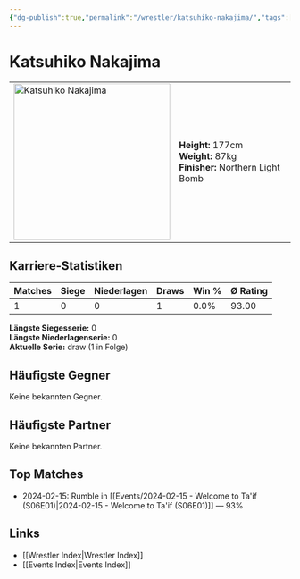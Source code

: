 ```yaml
---
{"dg-publish":true,"permalink":"/wrestler/katsuhiko-nakajima/","tags":["wrestler"],"noteIcon":"","created":"2025-08-11T09:33:19.590+02:00"}
---
```



# Katsuhiko Nakajima

<table>
<tr>
<td><img src="Katsuhiko Nakajima.png" width="280" alt="Katsuhiko Nakajima"></td>
<td>
<b>Height:</b> 177cm<br>
<b>Weight:</b> 87kg<br>
<b>Finisher:</b> Northern Light Bomb<br>
</td>
</tr>
</table>

## Karriere-Statistiken

| Matches | Siege | Niederlagen | Draws | Win % | Ø Rating |
|---------|-------|-------------|-------|-------|-----------|
| 1 | 0 | 0 | 1 | 0.0% | 93.00 |

**Längste Siegesserie:** 0<br>**Längste Niederlagenserie:** 0<br>**Aktuelle Serie:** draw (1 in Folge)


## Häufigste Gegner
Keine bekannten Gegner.

## Häufigste Partner
Keine bekannten Partner.

## Top Matches
- 2024-02-15: Rumble in [[Events/2024-02-15 - Welcome to Ta'if (S06E01)\|2024-02-15 - Welcome to Ta'if (S06E01)]] — 93%

## Links
- [[Wrestler Index\|Wrestler Index]]
- [[Events Index\|Events Index]]
